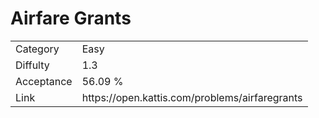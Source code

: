 # Airfare Grants

<table>
    <tr>
        <td>Category</td>
        <td>Easy</td>
    </tr>
    <tr>
        <td>Diffulty</td>
        <td>1.3</td>
    </tr>
    <tr>
        <td>Acceptance</td>
        <td>56.09 %</td>
    </tr>
    <tr>
        <td>Link</td>
        <td>https://open.kattis.com/problems/airfaregrants</td>
    </tr>
</table>